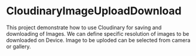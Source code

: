 # CloudinaryImageUploadDownload
This project demonstrate how to use Cloudinary for saving and downloading of Images. We can define specific resolution of images to be downloaded on Device. Image to be uploded can be selected from camera or gallery.
